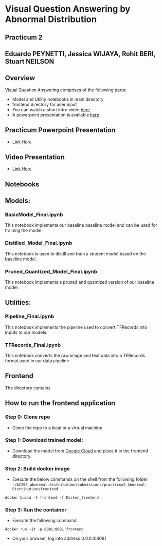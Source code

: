 # Visual Question Answering by Abnormal Distribution

## Practicum 2


## Eduardo PEYNETTI, Jessica WIJAYA, Rohit BERI, Stuart NEILSON


## Overview
Visual Question Answering comprises of the following parts:

* Model and Utility notebooks in main directory
* frontend directory for user input
* You can watch a short intro video [here](https://youtu.be/vchr2w84GtQ)
* A powerpoint presentation is available [here](https://drive.google.com/file/d/1KSdzLSLOFbbH6Z0HAxVmzRVX39Ov86JU/view?usp=sharing)


## Practicum Powerpoint Presentation
* [Link Here](https://drive.google.com/file/d/1KSdzLSLOFbbH6Z0HAxVmzRVX39Ov86JU/view?usp=sharing)


## Video Presentation
* [Link Here](https://youtu.be/vchr2w84GtQ)

## Notebooks

## Models:

### BasicModel_Final.ipynb

This notebook implements our baseline baseline model and can be used for training the model. 

### Distilled_Model_Final.ipynb

This notebook is used to distill and train a student model based on the baseline model.

### Pruned_Quantized_Model_Final.ipynb

This notebook implements a pruned and quantized version of our baseline model.

## Utilities:

### Pipeline_Final.ipynb

This notebook implements the pipeline used to convert TFRecords into inputs to our models.

### TFRecords_Final.ipynb

This notebook converts the raw image and text data into a TFRecords format used in our data pipeline

## Frontend

The directory contains 

## How to run the frontend application

### Step 0: Clone repo
* Clone the repo to a local or a virtual machine

### Step 1: Download trained model:

* Download the model from [Google Cloud](https://storage.googleapis.com/practicum2-abnormal-distribution/big2/vqa_model.h5) 
and place it in the frontend directory.

### Step 2: Build docker image
* Execute the below commands on the shell from the following folder ```~/AC295_abnormal-distribution/submissions/practicum2_Abnormal-Distribution/frontend```
```
docker build -t frontend -f Docker_frontend . 
```

### Step 3: Run the container
* Execute the following command:
```
docker run -it -p 8081:8081 frontend 
```
* On your browser, log into address 0.0.0.0:8081

